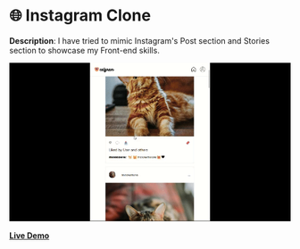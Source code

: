 # 🌐 Instagram Clone
**Description**: I have tried to mimic Instagram's Post section and Stories section to showcase my Front-end skills.

![CATGRAM](https://github.com/Zakronindustry/2D-Projects-Animations/blob/main/catgram.gif) 

**[Live Demo](https://c0pycatgram.vercel.app/)**

